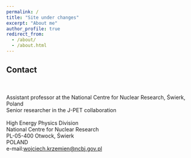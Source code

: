 ```yaml
---
permalink: /
title: "Site under changes"
excerpt: "About me"
author_profile: true
redirect_from: 
  - /about/
  - /about.html
---
```


## Contact
<br>
<br> Assistant professor at the National Centre for Nuclear Research, Świerk, Poland
<br> Senior researcher in the J-PET collaboration
<br>
<br> High Energy Physics Division
<br> National Centre for Nuclear Research
<br> PL-05-400 Otwock, Świerk
<br> POLAND
<br> e-mail:<a href="mailto:wojciech.krzemien@ncbj.gov.pl">wojciech.krzemien@ncbj.gov.pl</a><br>

